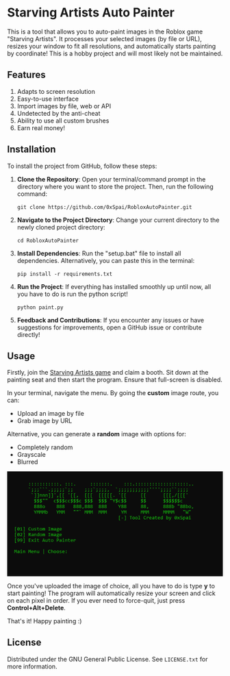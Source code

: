 # Starving Artists Auto Painter

This is a tool that allows you to auto-paint images in the Roblox game "Starving Artists". It processes your selected images (by file or URL), resizes your window to fit all resolutions, and automatically starts painting by coordinate! This is a hobby project and will most likely not be maintained.

## Features

1) Adapts to screen resolution
2) Easy-to-use interface
3) Import images by file, web or API
4) Undetected by the anti-cheat
5) Ability to use all custom brushes
6) Earn real money!

## Installation

To install the project from GitHub, follow these steps:

1. **Clone the Repository**: Open your terminal/command prompt in the directory where you want to store the project. Then, run the following command:

    ```
    git clone https://github.com/0xSpai/RobloxAutoPainter.git
    ```

2. **Navigate to the Project Directory**: Change your current directory to the newly cloned project directory:

    ```
    cd RobloxAutoPainter
    ```

3. **Install Dependencies**: Run the "setup.bat" file to install all dependencies. Alternatively, you can paste this in the terminal:

    ```
    pip install -r requirements.txt
    ```

4. **Run the Project**: If everything has installed smoothly up until now, all you have to do is run the python script!

    ```
    python paint.py
    ```

5. **Feedback and Contributions**: If you encounter any issues or have suggestions for improvements, open a GitHub issue or contribute directly!

## Usage

Firstly, join the [Starving Artists game](https://www.roblox.com/games/8916037983/starving-artists-DONATION-GAME#!/about) and claim a booth. Sit down at the painting seat and then start the program. Ensure that full-screen is disabled.

In your terminal, navigate the menu.
By going the **custom** image route, you can:
- Upload an image by file
- Grab image by URL

Alternative, you can generate a **random** image with options for:
- Completely random
- Grayscale
- Blurred


<div align="left">
    <img src="screenshots/main.png" alt="Starving Artists Auto Painter" style="display: block; margin: 0 auto;">
</div>

Once you've uploaded the image of choice, all you have to do is type **y** to start painting! The program will automatically resize your screen and click on each pixel in order. If you ever need to force-quit, just press **Control+Alt+Delete**.

That's it! Happy painting :)

## License

Distributed under the GNU General Public License. See `LICENSE.txt` for more information.

